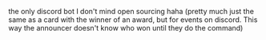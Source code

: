 the only discord bot I don't mind open sourcing haha (pretty much just the same as a card with the winner of an award, but for events on discord. This way the announcer doesn't know who won until they do the command)
